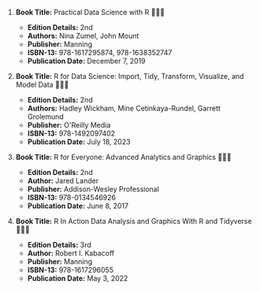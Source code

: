 1. **Book Title:** Practical Data Science with R 📒🔐✅
   - **Edition Details:** 2nd
   - **Authors:** Nina Zumel, John Mount
   - **Publisher:** Manning
   - **ISBN-13:** 978-1617295874, 978-1638352747
   - **Publication Date:** December 7, 2019

2. **Book Title:** R for Data Science: Import, Tidy, Transform, Visualize, and Model Data 📒🔐✅
   - **Edition Details:** 2nd
   - **Authors:** Hadley Wickham, Mine Cetinkaya-Rundel, Garrett Grolemund
   - **Publisher:** O'Reilly Media
   - **ISBN-13:** 978-1492097402
   - **Publication Date:** July 18, 2023

3. **Book Title:** R for Everyone: Advanced Analytics and Graphics 📒🔐✅
   - **Edition Details:** 2nd
   - **Author:** Jared Lander
   - **Publisher:** Addison-Wesley Professional
   - **ISBN-13:** 978-0134546926
   - **Publication Date:** June 8, 2017

4. **Book Title:** R In Action Data Analysis and Graphics With R and Tidyverse 📒🔐✅
   - **Edition Details:** 3rd
   - **Author:** Robert I. Kabacoff
   - **Publisher:** Manning
   - **ISBN-13:** 978-1617296055
   - **Publication Date:** May 3, 2022
